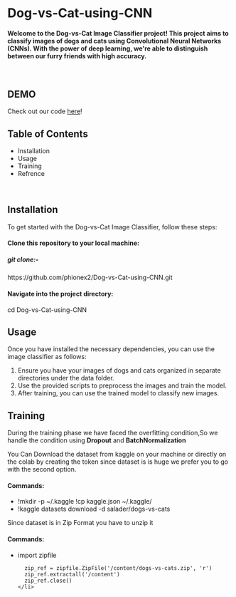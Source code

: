# Dog-vs-Cat-using-CNN
<p><h4>Welcome to the Dog-vs-Cat Image Classifier project! This project aims to classify images of dogs and cats using Convolutional Neural Networks (CNNs). With the power of deep learning, we're able to distinguish between our furry friends with high accuracy.</h4></p>
<br>

<div id=1>
<h2>DEMO</h2>
  
Check out our code [here](cat_vs_dog(CNN).ipynb)!
</div>

<div id=2>
  <h2>Table of Contents</h2>
<ul>
  <li>Installation</li>
  <li>Usage</li>
  <li>Training</li>
  <li>Refrence</li>
</ul>
</div>

<br>

<div id=3>
<h2>Installation</h2>
<p>To get started with the Dog-vs-Cat Image Classifier, follow these steps:</p>

<h4>Clone this repository to your local machine:</h4>
<h5>git clone:-</h5> https://github.com/phionex2/Dog-vs-Cat-using-CNN.git
<br>

<h4>Navigate into the project directory:</h4>
cd Dog-vs-Cat-using-CNN
  
</div>

<div id=4>
<h2>Usage</h2>
<p>Once you have installed the necessary dependencies, you can use the image classifier as follows:
</p>
  <ol>
    <li>Ensure you have your images of dogs and cats organized in separate directories under the data folder.</li>
    <li>Use the provided scripts to preprocess the images and train the model.</li>
    <li>After training, you can use the trained model to classify new images.</li>
  </ol> 
</div>

<div id=5>
<h2>Training</h2>
<p>During the training phase we have faced the overfitting condition,So we handle the condition using <b>Dropout</b> and <b>BatchNormalization</b></p>


<div>
  <p>You Can Download the dataset from kaggle on your machine or directly on the colab by creating the token since dataset is is huge we prefer you to go with the second option.</p>
  <h4>Commands:</h4>
  <ul>
    <li>
      !mkdir -p ~/.kaggle
      !cp kaggle.json ~/.kaggle/
    </li>
    <li>
      !kaggle datasets download -d salader/dogs-vs-cats
    </li>
  </ul>
  <p>Since dataset is in Zip Format you have to unzip it</p>
  <h4>Commands:</h4>
  <ul>
    <li>
      import zipfile

      zip_ref = zipfile.ZipFile('/content/dogs-vs-cats.zip', 'r')
      zip_ref.extractall('/content')
      zip_ref.close()
    </li>
  </ul>
</div>
